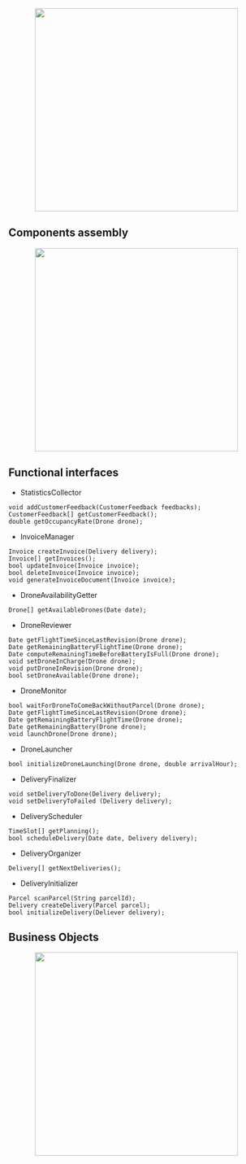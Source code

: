 <p align="center"><img src="https://user-images.githubusercontent.com/43060105/75693679-9823d380-5ca7-11ea-8540-31c01c647cba.png" width="400"></p>

## Components assembly

<p align="center"><img src="https://user-images.githubusercontent.com/43060105/75693712-a7a31c80-5ca7-11ea-8d66-bfb3befdea9e.png" width="400"></p>

## Functional interfaces

- StatisticsCollector 
```
void addCustomerFeedback(CustomerFeedback feedbacks); 
CustomerFeedback[] getCustomerFeedback(); 
double getOccupancyRate(Drone drone); 
```
- InvoiceManager 
```
Invoice createInvoice(Delivery delivery); 
Invoice[] getInvoices(); 
bool updateInvoice(Invoice invoice); 
bool deleteInvoice(Invoice invoice); 
void generateInvoiceDocument(Invoice invoice); 
```
- DroneAvailabilityGetter 
```
Drone[] getAvailableDrones(Date date); 
```
- DroneReviewer 
```
Date getFlightTimeSinceLastRevision(Drone drone); 
Date getRemainingBatteryFlightTime(Drone drone); 
Date computeRemainingTimeBeforeBatteryIsFull(Drone drone); 
void setDroneInCharge(Drone drone); 
void putDroneInRevision(Drone drone); 
bool setDroneAvailable(Drone drone); 
```
- DroneMonitor 
```
bool waitForDroneToComeBackWithoutParcel(Drone drone); 
Date getFlightTimeSinceLastRevision(Drone drone); 
Date getRemainingBatteryFlightTime(Drone drone); 
Date getRemainingBattery(Drone drone); 
void launchDrone(Drone drone); 
```
- DroneLauncher 
```
bool initializeDroneLaunching(Drone drone, double arrivalHour); 
```
- DeliveryFinalizer 
```
void setDeliveryToDone(Delivery delivery); 
void setDeliveryToFailed (Delivery delivery); 
```
- DeliveryScheduler 
```
TimeSlot[] getPlanning(); 
bool scheduleDelivery(Date date, Delivery delivery); 
```
- DeliveryOrganizer 
```
Delivery[] getNextDeliveries(); 
```
- DeliveryInitializer 
```
Parcel scanParcel(String parcelId); 
Delivery createDelivery(Parcel parcel); 
bool initializeDelivery(Deliever delivery); 
```

## Business Objects 

<p align="center"><img src="https://user-images.githubusercontent.com/43060105/75693708-a5d95900-5ca7-11ea-9708-443498efae9e.png" width="400"></p>

